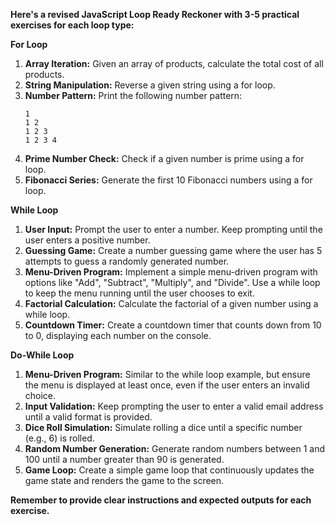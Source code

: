**Here's a revised JavaScript Loop Ready Reckoner with 3-5 practical exercises for each loop type:**

**For Loop**

1. **Array Iteration:**
   Given an array of products, calculate the total cost of all products.
2. **String Manipulation:**
   Reverse a given string using a for loop.
3. **Number Pattern:**
   Print the following number pattern:
   ```
   1
   1 2
   1 2 3
   1 2 3 4
   ```
4. **Prime Number Check:**
   Check if a given number is prime using a for loop.
5. **Fibonacci Series:**
   Generate the first 10 Fibonacci numbers using a for loop.

**While Loop**

1. **User Input:**
   Prompt the user to enter a number. Keep prompting until the user enters a positive number.
2. **Guessing Game:**
   Create a number guessing game where the user has 5 attempts to guess a randomly generated number.
3. **Menu-Driven Program:**
   Implement a simple menu-driven program with options like "Add", "Subtract", "Multiply", and "Divide". Use a while loop to keep the menu running until the user chooses to exit.
4. **Factorial Calculation:**
   Calculate the factorial of a given number using a while loop.
5. **Countdown Timer:**
   Create a countdown timer that counts down from 10 to 0, displaying each number on the console.

**Do-While Loop**

1. **Menu-Driven Program:**
   Similar to the while loop example, but ensure the menu is displayed at least once, even if the user enters an invalid choice.
2. **Input Validation:**
   Keep prompting the user to enter a valid email address until a valid format is provided.
3. **Dice Roll Simulation:**
   Simulate rolling a dice until a specific number (e.g., 6) is rolled.
4. **Random Number Generation:**
   Generate random numbers between 1 and 100 until a number greater than 90 is generated.
5. **Game Loop:**
   Create a simple game loop that continuously updates the game state and renders the game to the screen.

**Remember to provide clear instructions and expected outputs for each exercise.**
